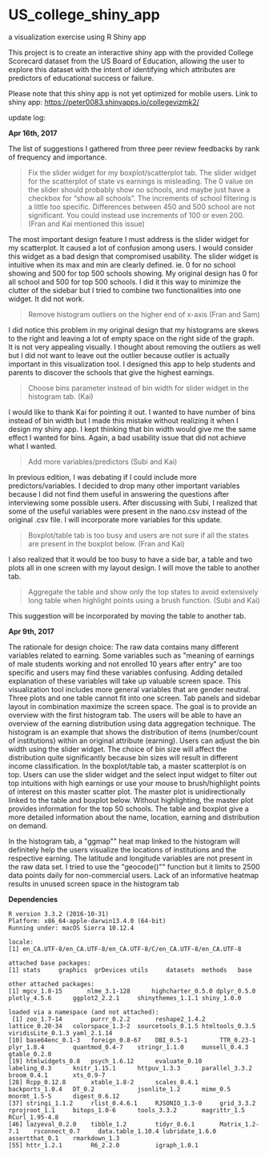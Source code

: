 # US_college_shiny_app
a visualization exercise using R Shiny app

This project is to create an interactive shiny app with the provided College Scorecard dataset from the US Board of Education, allowing the user to explore this dataset with the intent of identifying which attributes are predictors of educational success or failure.

Please note that this shiny app is not yet optimized for mobile users.
Link to shiny app: https://peter0083.shinyapps.io/collegevizmk2/

update log:

**Apr 16th, 2017**


The list of suggestions I gathered from three peer review feedbacks by rank of frequency and importance.

> Fix the slider widget for my boxplot/scatterplot tab. The slider widget for the scatterplot of state vs earnings is misleading. The 0 value on the slider should probably show no schools, and maybe just have a checkbox for “show all schools”. The increments of school filtering is a little too specific. Differences between 450 and 500 school are not significant. You could instead use increments of 100 or even 200. (Fran and Kai mentioned this issue)

The most important design feature I must address is the slider widget for my scatterplot. It caused a lot of confusion among users. I would consider this widget as a bad design that compromised usability. The slider widget is intuitive when its max and min are clearly defined. ie. 0 for no school showing and 500 for top 500 schools showing. My original design has 0 for all school and 500 for top 500 schools. I did it this way to minimize the clutter of the sidebar but I tried to combine two functionalities into one widget. It did not work.

> Remove histogram outliers on the higher end of x-axis (Fran and Sam)

I did notice this problem in my original design that my histograms are skews to the right and leaving a lot of empty space on the right side of the graph. It is not very appealing visually. I thought about removing the outliers as well but I did not want to leave out the outlier because outlier is actually important in this visualization tool. I designed this app to help students and parents to discover the schools that give the highest earnings.

> Choose bins parameter instead of bin width for slider widget in the histogram tab. (Kai)

I would like to thank Kai for pointing it out. I wanted to have number of bins instead of bin width but I made this mistake without realizing it when I design my shiny app. I kept thinking that bin width would give me the same effect I wanted for bins. Again, a bad usability issue that did not achieve what I wanted.

> Add more variables/predictors (Subi and Kai)

In previous edition, I was debating if I could include more predictors/variables. I decided to drop many other important variables because I did not find them useful in answering the questions after interviewing some possible users. After discussing with Subi, I realized that some of the useful variables were present in the nano.csv instead of the original .csv file. I will incorporate more variables for this update.

> Boxplot/table tab is too busy and users are not sure if all the states are present in the boxplot below. (Fran and Kai)

I also realized that it would be too busy to have a side bar, a table and two plots all in one screen with my layout design. I will move the table to another tab.

> Aggregate the table and show only the top states to avoid extensively long table when highlight points using a brush function. (Subi and Kai)

This suggestion will be incorporated by moving the table to another tab.

**Apr 9th, 2017**

The rationale for design choice: The raw data contains many different variables related to earning. Some variables such as "meaning of earnings of male students working and not enrolled 10 years after entry" are too specific and users may find these variables confusing. Adding detailed explanation of these variables will take up valuable screen space. This visualization tool includes more general variables that are gender neutral. Three plots and one table cannot fit into one screen. Tab panels and sidebar layout in combination maximize the screen space. The goal is to provide an overview with the first histogram tab. The users will be able to have an overview of the earning distribution using data aggregation technique. The histogram is an example that shows the distribution of items (number/count of institutions) within an original attribute (earning). Users can adjust the bin width using the slider widget. The choice of bin size will affect the distribution quite significantly because bin sizes will result in different income classification. In the boxplot/table tab, a master scatterplot is on top. Users can use the slider widget and the select input widget to filter out top intuitions with high earnings or use your mouse to brush/highlight points of interest on this master scatter plot. The master plot is unidirectionally linked to the table and boxplot below. Without highlighting, the master plot provides information for the top 50 schools. The table and boxplot give a more detailed information about the name, location, earning and distribution on demand.

In the histogram tab, a "ggmap"" heat map linked to the histogram will definitely help the users visualize the locations of institutions and the respective earning. The latitude and longitude variables are not present in the raw data set. I tried to use the "geocode()"" function but it limits to 2500 data points daily for non-commercial users. Lack of an informative heatmap results in unused screen space in the histogram tab


**Dependencies**

```{r}
R version 3.3.2 (2016-10-31)
Platform: x86_64-apple-darwin13.4.0 (64-bit)
Running under: macOS Sierra 10.12.4

locale:
[1] en_CA.UTF-8/en_CA.UTF-8/en_CA.UTF-8/C/en_CA.UTF-8/en_CA.UTF-8

attached base packages:
[1] stats     graphics  grDevices utils     datasets  methods   base     

other attached packages:
[1] mgcv_1.8-15       nlme_3.1-128      highcharter_0.5.0 dplyr_0.5.0       plotly_4.5.6      ggplot2_2.2.1     shinythemes_1.1.1 shiny_1.0.0      

loaded via a namespace (and not attached):
 [1] zoo_1.7-14        purrr_0.2.2       reshape2_1.4.2    lattice_0.20-34   colorspace_1.3-2  sourcetools_0.1.5 htmltools_0.3.5   viridisLite_0.1.3 yaml_2.1.14      
[10] base64enc_0.1-3   foreign_0.8-67    DBI_0.5-1         TTR_0.23-1        plyr_1.8.4        quantmod_0.4-7    stringr_1.1.0     munsell_0.4.3     gtable_0.2.0     
[19] htmlwidgets_0.8   psych_1.6.12      evaluate_0.10     labeling_0.3      knitr_1.15.1      httpuv_1.3.3      parallel_3.3.2    broom_0.4.1       xts_0.9-7        
[28] Rcpp_0.12.8       xtable_1.8-2      scales_0.4.1      backports_1.0.4   DT_0.2            jsonlite_1.2      mime_0.5          mnormt_1.5-5      digest_0.6.12    
[37] stringi_1.1.2     rlist_0.4.6.1     RJSONIO_1.3-0     grid_3.3.2        rprojroot_1.1     bitops_1.0-6      tools_3.3.2       magrittr_1.5      RCurl_1.95-4.8   
[46] lazyeval_0.2.0    tibble_1.2        tidyr_0.6.1       Matrix_1.2-7.1    rsconnect_0.7     data.table_1.10.4 lubridate_1.6.0   assertthat_0.1    rmarkdown_1.3    
[55] httr_1.2.1        R6_2.2.0          igraph_1.0.1    
```

